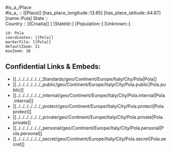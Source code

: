 ﻿---
location: [44.87,13.85] 
mapzoom: [7,12] 
mapmarker: city 
type: City
tags:
- geo/City


SpocWebEntityId: 33428
isDeleted: false
confidential: public

---
#is_a_/Place  
#is_a_ :: [[Place]] 
[has_place_longitude::13.85] 
[has_place_latitude::44.87] 
[name::Pula] 
State ::  
Country :: [[Croatia]] ] 
[StateId::] 
[Population::] 
[Unknown::] 


```leaflet
id: Pola
coordinates: [[Pola]] 
markerFile: [[Pola]] 
defaultZoom: 11 
maxZoom: 18
```


## Confidential Links & Embeds: 
- [[../../../../../../_Standards/geo/Continent/Europe/Italy/City/Pola|Pola]] 
- [[../../../../../../_public/geo/Continent/Europe/Italy/City/Pola.public|Pola.public]] 
- [[../../../../../../_internal/geo/Continent/Europe/Italy/City/Pola.internal|Pola.internal]] 
- [[../../../../../../_protect/geo/Continent/Europe/Italy/City/Pola.protect|Pola.protect]] 
- [[../../../../../../_private/geo/Continent/Europe/Italy/City/Pola.private|Pola.private]] 
- [[../../../../../../_personal/geo/Continent/Europe/Italy/City/Pola.personal|Pola.personal]] 
- [[../../../../../../_secret/geo/Continent/Europe/Italy/City/Pola.secret|Pola.secret]] 
